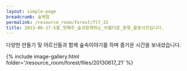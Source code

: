 ```yaml
--- 
layout: simple-page 
breadcrumb: 숲체험 
permalink: /resource_room/forest/flf_21
title: 2013-06-17-5월_첫째주_숲과함께하는_아름다운_동행_활동사진입니다.
--- 
```





다양한 만들기 및 어르신들과 함께 숲속이야기를 하며 즐거운 시간을 보내셨습니다.





{% include image-gallery.html folder='/resource_room/forest/files/20130617_21' %}